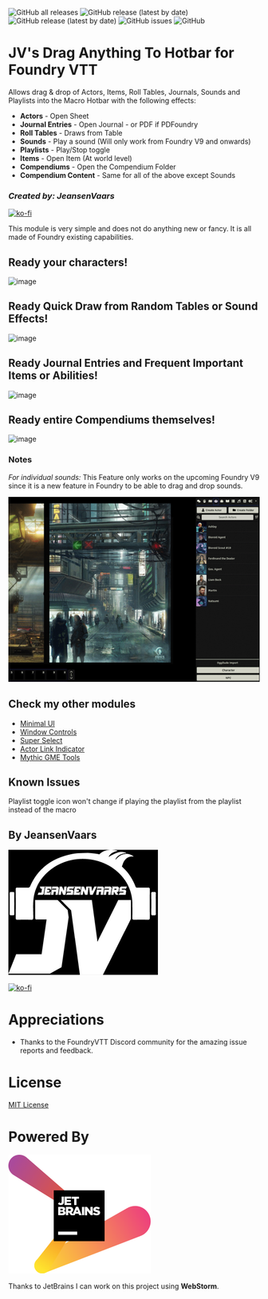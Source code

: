 ![GitHub all releases](https://img.shields.io/github/downloads/saif-ellafi/foundryvtt-drag-all-to-hotbar/total?logo=GitHub) ![GitHub release (latest by date)](https://img.shields.io/github/downloads/saif-ellafi/foundryvtt-drag-all-to-hotbar/latest/total) ![GitHub release (latest by date)](https://img.shields.io/github/v/release/saif-ellafi/foundryvtt-drag-all-to-hotbar) ![GitHub issues](https://img.shields.io/github/issues-raw/saif-ellafi/foundryvtt-drag-all-to-hotbar) ![GitHub](https://img.shields.io/github/license/saif-ellafi/foundryvtt-drag-all-to-hotbar)
# JV's Drag Anything To Hotbar for Foundry VTT

Allows drag & drop of Actors, Items, Roll Tables, Journals, Sounds and Playlists into the Macro Hotbar with the following effects:

* **Actors** - Open Sheet
* **Journal Entries** - Open Journal - or PDF if PDFoundry
* **Roll Tables** - Draws from Table
* **Sounds** - Play a sound (Will only work from Foundry V9 and onwards)
* **Playlists** - Play/Stop toggle
* **Items** - Open Item (At world level)
* **Compendiums** - Open the Compendium Folder
* **Compendium Content** - Same for all of the above except Sounds

### _Created by: JeansenVaars_
[![ko-fi](https://ko-fi.com/img/githubbutton_sm.svg)](https://ko-fi.com/V7V14D3AH)

This module is very simple and does not do anything new or fancy. It is all made of Foundry existing capabilities.

## Ready your characters!
![image](https://user-images.githubusercontent.com/27952699/145674099-f2df0bf7-96ac-45ae-bcb6-33b8f7ce89a7.png)

## Ready Quick Draw from Random Tables or Sound Effects!
![image](https://user-images.githubusercontent.com/27952699/145674190-4f8ae4d5-446c-470e-9229-8adb6c5f02f9.png)

## Ready Journal Entries and Frequent Important Items or Abilities!
![image](https://user-images.githubusercontent.com/27952699/145674165-7e0ee235-11e7-473c-bdc3-e620ed3f3e32.png)

## Ready entire Compendiums themselves!
![image](https://user-images.githubusercontent.com/27952699/145686242-e54f02e9-c366-44a1-8b21-169065542c59.png)

### Notes
_For individual sounds:_ This Feature only works on the upcoming Foundry V9 since it is a new feature in Foundry to be able to drag and drop sounds.

![example](example-drag-all.gif)

## Check my other modules

* [Minimal UI](https://github.com/saif-ellafi/foundryvtt-minimal-ui)
* [Window Controls](https://github.com/saif-ellafi/foundryvtt-window-controls)
* [Super Select](https://github.com/saif-ellafi/foundryvtt-super-select)
* [Actor Link Indicator](https://github.com/saif-ellafi/foundryvtt-actor-link-indicator)
* [Mythic GME Tools](https://github.com/saif-ellafi/foundryvtt-mythic-gme)

## Known Issues

Playlist toggle icon won't change if playing the playlist from the playlist instead of the macro

## By JeansenVaars

![JVLogo](logo-small-black.png)

[![ko-fi](https://ko-fi.com/img/githubbutton_sm.svg)](https://ko-fi.com/V7V14D3AH)

# Appreciations

* Thanks to the FoundryVTT Discord community for the amazing issue reports and feedback.

# License

[MIT License](./LICENSE.md)

# Powered By

[![JetBrains](./jetbrains.svg)](https://www.jetbrains.com)

Thanks to JetBrains I can work on this project using **WebStorm**.
